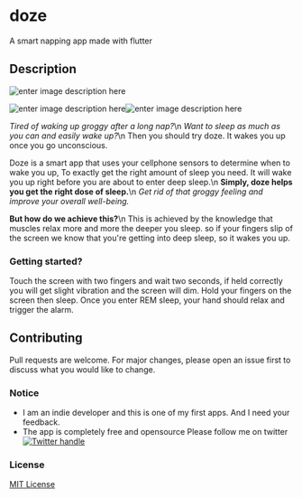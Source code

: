 # doze
A smart napping app made with flutter

## Description
![enter image description here](https://www.corspro.com/wp-content/uploads/2016/07/placeholder-2.png)

![enter image description here](https://i0.wp.com/www.backpackpartners.com/wp-content/uploads/2015/11/phone-placeholder.jpg?fit=247,420)![enter image description here](https://i0.wp.com/www.backpackpartners.com/wp-content/uploads/2015/11/phone-placeholder.jpg?fit=247,420)

_Tired of waking up groggy after a long nap?_\n
_Want to sleep as much as you can and easily wake up?_\n
Then you should try doze. It wakes you up once you go unconscious.

Doze is a smart app that uses your cellphone sensors to determine when to wake you up, To exactly get the right amount of sleep you need. It will wake you up right before you are about to enter deep sleep.\n
**Simply, doze helps you get the right dose of sleep.**\n
_Get rid of that groggy feeling and improve your overall well-being._


**But how do we achieve this?**\n
This is achieved by the knowledge that muscles relax more and more the deeper you sleep. so if your fingers slip of the screen we know that you're getting into deep sleep, so it wakes you up.

### Getting started?
Touch the screen with two fingers and wait two seconds, if held correctly you will get slight vibration and the screen will dim. Hold your fingers on the screen then sleep. Once you enter REM sleep, your hand should relax and trigger the alarm.

## Contributing
Pull requests are welcome. For major changes, please open an issue first to discuss what you would like to change.

  
### Notice

 - I am an indie developer and this is one of my first apps. And I need your feedback.
- The app is completely free and opensource 
Please follow me on twitter
[![Twitter handle][]][Twitter badge]
### License

[MIT License](https://choosealicense.com/licenses/mit/)



[Twitter handle]: https://img.shields.io/twitter/follow/joelasheen.svg?style=social&label=Follow
[Twitter badge]: https://twitter.com/intent/follow?screen_name=joelasheen